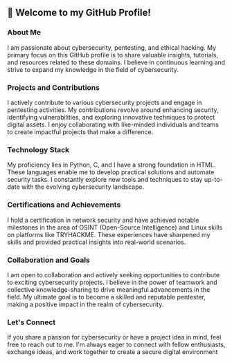 
## 👋 Welcome to my GitHub Profile!

### About Me

I am passionate about cybersecurity, pentesting, and ethical hacking. My primary focus on this GitHub profile is to share valuable insights, tutorials, and resources related to these domains. I believe in continuous learning and strive to expand my knowledge in the field of cybersecurity.
              

### Projects and Contributions

I actively contribute to various cybersecurity projects and engage in pentesting activities. My contributions revolve around enhancing security, identifying vulnerabilities, and exploring innovative techniques to protect digital assets. I enjoy collaborating with like-minded individuals and teams to create impactful projects that make a difference.

### Technology Stack

My proficiency lies in Python, C, and I have a strong foundation in HTML. These languages enable me to develop practical solutions and automate security tasks. I constantly explore new tools and techniques to stay up-to-date with the evolving cybersecurity landscape.

### Certifications and Achievements

I hold a certification in network security and have achieved notable milestones in the area of OSINT (Open-Source Intelligence) and Linux skills on platforms like TRYHACKME. These experiences have sharpened my skills and provided practical insights into real-world scenarios.

### Collaboration and Goals

I am open to collaboration and actively seeking opportunities to contribute to exciting cybersecurity projects. I believe in the power of teamwork and collective knowledge-sharing to drive meaningful advancements in the field. My ultimate goal is to become a skilled and reputable pentester, making a positive impact in the realm of cybersecurity.

### Let's Connect

If you share a passion for cybersecurity or have a project idea in mind, feel free to reach out to me. I'm always eager to connect with fellow enthusiasts, exchange ideas, and work together to create a secure digital environment


